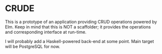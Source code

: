 # CRUDE

This is a prototype of an application providing CRUD operations powered by Elm.
Keep in mind that this is NOT a scaffolder; it provides the operations and corresponding interface at run-time.

I will probably add a Haskell-powered back-end at some point.
Main target will be PostgreSQL for now.
